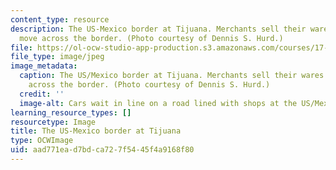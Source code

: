 ```yaml
---
content_type: resource
description: The US-Mexico border at Tijuana. Merchants sell their wares as people
  move across the border. (Photo courtesy of Dennis S. Hurd.)
file: https://ol-ocw-studio-app-production.s3.amazonaws.com/courses/17-559-comparative-security-and-sustainability-fall-2004/aad771ead7bdca727f5445f4a9168f80_17-559f04.jpg
file_type: image/jpeg
image_metadata:
  caption: The US/Mexico border at Tijuana. Merchants sell their wares as people move
    across the border. (Photo courtesy of Dennis S. Hurd.)
  credit: ''
  image-alt: Cars wait in line on a road lined with shops at the US/Mexican border.
learning_resource_types: []
resourcetype: Image
title: The US-Mexico border at Tijuana
type: OCWImage
uid: aad771ea-d7bd-ca72-7f54-45f4a9168f80
---
```

